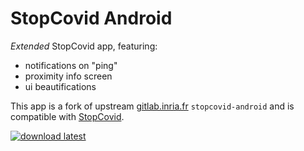 StopCovid Android
=================

_Extended_ StopCovid app, featuring:

- notifications on "ping"
- proximity info screen
- ui beautifications

This app is a fork of upstream [gitlab.inria.fr][upstream]
`stopcovid-android` and is compatible with [StopCovid][StopCovid].

[![download latest][download]][release]




[StopCovid]: https://gitlab.inria.fr/stopcovid19/accueil/
[upstream]:  https://gitlab.inria.fr/stopcovid19/stopcovid-android/
[download]:  https://yt3dl.net/images/apk-download-badge.png
[release]:   ../../releases/latest/download/stopcovid-release.apk
